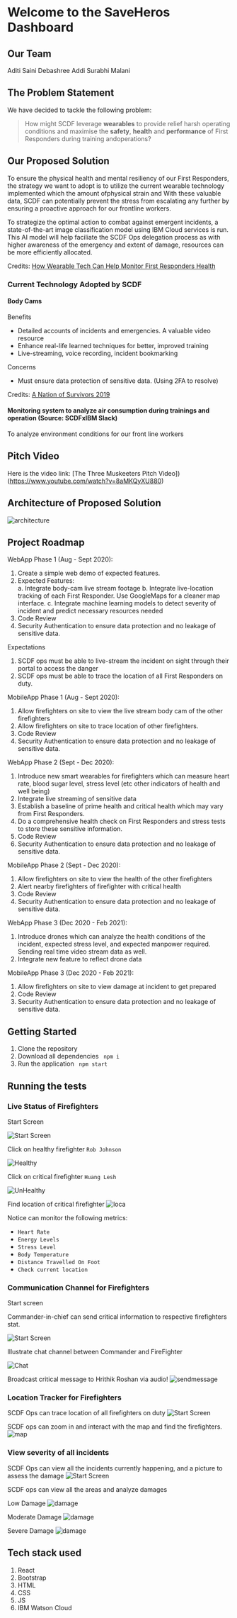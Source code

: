 # Welcome to the SaveHeros Dashboard

## Our Team
Aditi Saini
Debashree Addi
Surabhi Malani

## The Problem Statement

We have decided to tackle the following problem:

> How might SCDF  leverage **wearables** to provide relief harsh operating conditions and maximise the **safety**, **health** and **performance** of First Responders during training andoperations?

## Our Proposed Solution
To ensure the physical health and mental resiliency of our First Responders, the strategy we want to adopt is to utilize the current wearable technology implemented which the amount ofphysical strain and With these valuable data, SCDF can potentially prevent the stress from escalating any further by ensuring a proactive approach for our frontline workers.

To strategize the optimal action to combat against emergent incidents, a state-of-the-art image classification model using IBM Cloud services is run. This AI model will help faciliate the SCDF Ops delegation process as with higher awareness of the emergency and extent of damage, resources can be more efficiently allocated. 

Credits: [How Wearable Tech Can Help Monitor First Responders Health](https://www.ems1.com/ems-products/computer-aided-dispatch-cad/articles/how-wearable-tech-can-help-monitor-first-responders-health-imJkMAlYuWvs9IoF/#:~:text=Smart%2C%20wearable%20technology%20has%20the,biological%2C%20chemical%20and%20radiation%20exposure)

### Current Technology Adopted by SCDF

#### Body Cams
Benefits
- Detailed accounts of incidents and emergencies. A valuable video resource
- Enhance real-life learned techniques for better, improved training
- Live-streaming, voice recording, incident bookmarking

Concerns
- Must ensure data protection of sensitive data. (Using 2FA to resolve)

Credits: [A Nation of Survivors 2019](https://www.scdf.gov.sg/docs/default-source/sgfpc-library/sgfpc/reaction2019_web.pdf)

#### Monitoring system to analyze air consumption during trainings and operation (Source: SCDFxIBM Slack)
To analyze environment conditions for our front line workers

## Pitch Video

Here is the video link: [The Three Muskeeters Pitch Video])(https://www.youtube.com/watch?v=8aMKQyXU880) 

## Architecture of Proposed Solution

![architecture](architecture.png)

## Project Roadmap
WebApp Phase 1 (Aug - Sept 2020):   
1. Create a simple web demo of expected features.
2. Expected Features:  
    a. Integrate body-cam live stream footage 
    b. Integrate live-location tracking of each First Responder. Use GoogleMaps for a cleaner map interface.
    c. Integrate machine learning models to detect severity of incident and predict necessary resources needed
3. Code Review
4. Security Authentication to ensure data protection and no leakage of sensitive data.    

Expectations
1. SCDF ops must be able to live-stream the incident on sight through their portal to access the danger
2. SCDF ops must be able to trace the location of all First Responders on duty.

MobileApp Phase 1 (Aug - Sept 2020):
1. Allow firefighters on site to view the live stream body cam of the other firefighters
2. Allow firefighters on site to trace location of other firefighters.
3. Code Review
4. Security Authentication to ensure data protection and no leakage of sensitive data. 

WebApp Phase 2 (Sept - Dec 2020):  
1. Introduce new smart wearables for firefighters which can measure heart rate, blood sugar level, stress level (etc other indicators of health and well being)
2. Integrate live streaming of sensitive data
3. Establish a baseline of prime health and critical health which may vary from First Responders.
4. Do a comprehensive health check on First Responders and stress tests to store these sensitive information.
5. Code Review
6. Security Authentication to ensure data protection and no leakage of sensitive data. 

MobileApp Phase 2 (Sept - Dec 2020):
1. Allow firefighters on site to view the health of the other firefighters
2. Alert nearby firefighters of firefighter with critical health
3. Code Review
4. Security Authentication to ensure data protection and no leakage of sensitive data. 

WebApp Phase 3 (Dec 2020 - Feb 2021):
1. Introduce drones which can analyze the health conditions of the incident, expected stress level, and expected manpower required. Sending real time video stream data as well.
2. Integrate new feature to reflect drone data

MobileApp Phase 3 (Dec 2020 - Feb 2021):
1. Allow firefighters on site to view damage at incident to get prepared
3. Code Review
4. Security Authentication to ensure data protection and no leakage of sensitive data. 

## Getting Started
1. Clone the repository
2. Download all dependencies
    ``` npm i```
3. Run the application ``` npm start``` 

## Running the tests

### Live Status of Firefighters
 Start Screen

 ![Start Screen](start.png)

 Click on healthy firefighter `Rob Johnson`

 ![Healthy](healthy.png)

 Click on critical firefighter `Huang Lesh`

 ![UnHealthy](unhealthy.png)

 Find location of critical firefighter
 ![loca](loca.png)

Notice can monitor the following metrics:
- `Heart Rate`
- `Energy Levels`
- `Stress Level`
- `Body Temperature`
- `Distance Travelled On Foot`
- `Check current location`

### Communication Channel for Firefighters
Start screen

Commander-in-chief can send critical information to respective firefighters stat. 

 ![Start Screen](communication.png)

Illustrate chat channel between Commander and FireFighter

 ![Chat](chat.png)

Broadcast critical message to Hrithik Roshan via audio!
 ![sendmessage](sendmsg.png)

### Location Tracker for Firefighters

SCDF Ops can trace location of all firefighters on duty
![Start Screen](locationtracker.png)

SCDF ops can zoom in and interact with the map and find the firefighters.
![map](map.png)

### View severity of all incidents

SCDF Ops can view all the incidents currently happening, and a picture to assess the damage
![Start Screen](severitymain.png)

SCDF ops can view all the areas and analyze damages

Low Damage
![damage](low.png)

Moderate Damage
![damage](medium.png)

Severe Damage
![damage](high.png)


## Tech stack used
1. React
2. Bootstrap
3. HTML
4. CSS
5. JS
6. IBM Watson Cloud